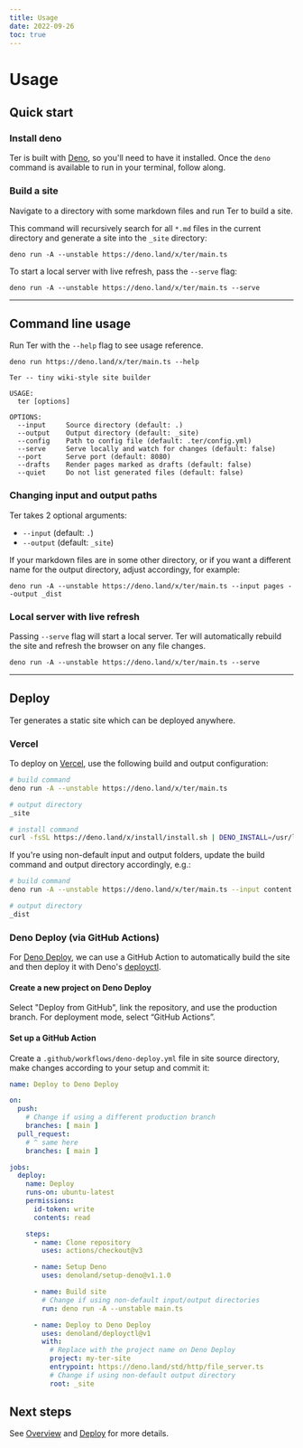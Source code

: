 ```yaml
---
title: Usage
date: 2022-09-26
toc: true
---
```


# Usage

## Quick start

### Install deno

Ter is built with [Deno](https://deno.land/), so you'll need to have it
installed. Once the `deno` command is available to run in your terminal, follow
along.

### Build a site

Navigate to a directory with some markdown files and run Ter to build a site.

This command will recursively search for all `*.md` files in the current
directory and generate a site into the `_site` directory:

```
deno run -A --unstable https://deno.land/x/ter/main.ts
```

To start a local server with live refresh, pass the `--serve` flag:

```
deno run -A --unstable https://deno.land/x/ter/main.ts --serve
```

---

## Command line usage

Run Ter with the `--help` flag to see usage reference.

```
deno run https://deno.land/x/ter/main.ts --help
```

```
Ter -- tiny wiki-style site builder

USAGE:
  ter [options]

OPTIONS:
  --input     Source directory (default: .)
  --output    Output directory (default: _site)
  --config    Path to config file (default: .ter/config.yml)
  --serve     Serve locally and watch for changes (default: false)
  --port      Serve port (default: 8080)
  --drafts    Render pages marked as drafts (default: false)
  --quiet     Do not list generated files (default: false)
```

### Changing input and output paths

Ter takes 2 optional arguments:

- `--input` (default: `.`)
- `--output` (default: `_site`)

If your markdown files are in some other directory, or if you want a different
name for the output directory, adjust accordingy, for example:

```
deno run -A --unstable https://deno.land/x/ter/main.ts --input pages --output _dist
```

### Local server with live refresh

Passing `--serve` flag will start a local server. Ter will automatically rebuild
the site and refresh the browser on any file changes.

```
deno run -A --unstable https://deno.land/x/ter/main.ts --serve
```

---

## Deploy

Ter generates a static site which can be deployed anywhere.

### Vercel

To deploy on [Vercel](https://vercel.com), use the following build and output
configuration:

```sh
# build command
deno run -A --unstable https://deno.land/x/ter/main.ts

# output directory
_site

# install command
curl -fsSL https://deno.land/x/install/install.sh | DENO_INSTALL=/usr/local sh
```

If you're using non-default input and output folders, update the build command
and output directory accordingly, e.g.:

```sh
# build command
deno run -A --unstable https://deno.land/x/ter/main.ts --input content --output _dist

# output directory
_dist
```

### Deno Deploy (via GitHub Actions)

For [Deno Deploy](https://deno.com/deploy), we can use a GitHub Action to
automatically build the site and then deploy it with Deno's
[deployctl](https://github.com/denoland/deployctl/blob/main/action/README.md).

#### Create a new project on Deno Deploy

Select "Deploy from GitHub", link the repository, and use the production branch.
For deployment mode, select “GitHub Actions”.

#### Set up a GitHub Action

Create a `.github/workflows/deno-deploy.yml` file in site source directory, make
changes according to your setup and commit it:

```yaml
name: Deploy to Deno Deploy

on:
  push:
    # Change if using a different production branch
    branches: [ main ]
  pull_request:
    # ^ same here
    branches: [ main ]

jobs:
  deploy:
    name: Deploy
    runs-on: ubuntu-latest
    permissions:
      id-token: write
      contents: read

    steps:
      - name: Clone repository
        uses: actions/checkout@v3

      - name: Setup Deno
        uses: denoland/setup-deno@v1.1.0

      - name: Build site
        # Change if using non-default input/output directories
        run: deno run -A --unstable main.ts

      - name: Deploy to Deno Deploy
        uses: denoland/deployctl@v1
        with:
          # Replace with the project name on Deno Deploy
          project: my-ter-site
          entrypoint: https://deno.land/std/http/file_server.ts
          # Change if using non-default output directory
          root: _site
```

## Next steps

See [Overview](overview.md) and [Deploy](deploy.md) for more details.
